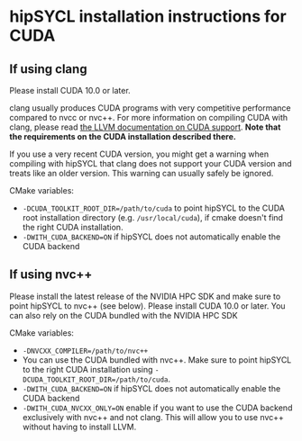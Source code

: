 # hipSYCL installation instructions for CUDA

## If using clang

Please install CUDA 10.0 or later.

clang usually produces CUDA programs with very competitive performance compared to nvcc or nvc++. For more information on compiling CUDA with clang, please read [the LLVM documentation on CUDA support](http://llvm.org/docs/CompileCudaWithLLVM.html). **Note that the requirements on the CUDA installation described there.**

If you use a very recent CUDA version, you might get a warning when compiling with hipSYCL that clang does not support your CUDA version and treats like an older version. This warning can usually safely be ignored.

CMake variables:
* `-DCUDA_TOOLKIT_ROOT_DIR=/path/to/cuda` to point hipSYCL to the CUDA root installation directory (e.g. `/usr/local/cuda`), if cmake doesn't find the right CUDA installation.
* `-DWITH_CUDA_BACKEND=ON` if hipSYCL does not automatically enable the CUDA backend

## If using nvc++

Please install the latest release of the NVIDIA HPC SDK and make sure to point hipSYCL to nvc++ (see below).
Please install CUDA 10.0 or later. You can also rely on the CUDA bundled with the NVIDIA HPC SDK

CMake variables:
* `-DNVCXX_COMPILER=/path/to/nvc++`
* You can use the CUDA bundled with nvc++. Make sure to point hipSYCL to the right CUDA installation using `-DCUDA_TOOLKIT_ROOT_DIR=/path/to/cuda`.
* `-DWITH_CUDA_BACKEND=ON` if hipSYCL does not automatically enable the CUDA backend
* `-DWITH_CUDA_NVCXX_ONLY=ON` enable if you want to use the CUDA backend exclusively with nvc++ and not clang. This will allow you to use nvc++ without having to install LLVM.
